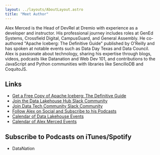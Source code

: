 ```yaml
---
layout: ../layouts/AboutLayout.astro
title: "Meet Author"
---
```


Alex Merced is the Head of DevRel at Dremio with experience as a developer and instructor. His professional journey includes roles at GenEd Systems, Crossfield Digital, CampusGuard, and General Assembly. He co-authored "Apache Iceberg: The Definitive Guide" published by O'Reilly and has spoken at notable events such as Data Day Texas and Data Council. Alex is passionate about technology, sharing his expertise through blogs, videos, podcasts like Datanation and Web Dev 101, and contributions to the JavaScript and Python communities with libraries like SencilloDB and CoquitoJS.

## Links

- [Get a Free Copy of Apache Iceberg: The Definitive Guide](https://bit.ly/am-iceberg-book)
- [Join the Data Lakehouse Hub Slack Community](https://bit.ly/lakehouse-hub-slack)
- [Join Data Tech Community Slack Community](https://bit.ly/am-data-tech-community-slack)
- [Follow Alex on Social and Subscribe to his Podcasts](https://bio.alexmerced.com/data)
- [Calendar of Data Lakehouse Events](https://lu.ma/Lakehouselinkups)
- [Calendar of Alex Merced Events](https://lu.ma/Techeventswithalex)

## Subscribe to Podcasts on iTunes/Spotify

- DataNation

